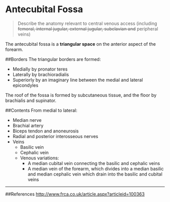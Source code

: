# Antecubital Fossa

> Describe the anatomy relevant to central venous access (including ~~femoral, internal jugular, external jugular, subclavian and~~ peripheral veins)

The antecubital fossa is a **triangular space** on the anterior aspect of the forearm.

##Borders
The triangular borders are formed:
* Medially by pronator teres
* Laterally by brachioradialis
* Superiorly by an imaginary line between the medial and lateral epicondyles


The roof of the fossa is formed by subcutaneous tissue, and the floor by brachialis and supinator.

##Contents
From medial to lateral:
* Median nerve
* Brachial artery
* Biceps tendon and anoneurosis
* Radial and posterior interosseous nerves
* Veins
    * Basilic vein
    * Cephalic vein
    * Venous variations:
        * A median cubital vein connecting the basilic and cephalic veins
        * A median vein of the forearm, which divides into a median basilic and median cephalic vein which drain into the basilic and cubital veins


---
##References
http://www.frca.co.uk/article.aspx?articleid=100363
 